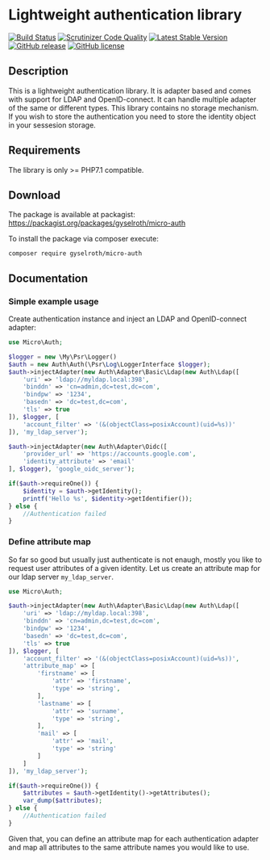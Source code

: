 # Lightweight authentication library

[![Build Status](https://travis-ci.org/gyselroth/micro-auth.svg?branch=master)](https://travis-ci.org/gyselroth/micro-auth)
[![Scrutinizer Code Quality](https://scrutinizer-ci.com/g/gyselroth/micro-auth/badges/quality-score.png?b=master)](https://scrutinizer-ci.com/g/gyselroth/micro-auth/?branch=master)
[![Latest Stable Version](https://img.shields.io/packagist/v/gyselroth/micro-auth.svg)](https://packagist.org/packages/gyselroth/micro-auth)
[![GitHub release](https://img.shields.io/github/release/gyselroth/micro-auth.svg)](https://github.com/gyselroth/micro-auth/releases)
[![GitHub license](https://img.shields.io/badge/license-MIT-blue.svg)](https://raw.githubusercontent.com/gyselroth/micro-auth/master/LICENSE)

## Description
This is a lightweight authentication library. It is adapter based and comes with support for LDAP and OpenID-connect. 
It can handle multiple adapter of the same or different types. 
This library contains no storage mechanism. If you wish to store the authentication you need to store the identity object in your sessesion storage.

## Requirements
The library is only >= PHP7.1 compatible.

## Download
The package is available at packagist: https://packagist.org/packages/gyselroth/micro-auth

To install the package via composer execute:
```
composer require gyselroth/micro-auth
```

## Documentation

### Simple example usage

Create authentication instance and inject an LDAP and OpenID-connect adapter:

```php
use Micro\Auth;

$logger = new \My\Psr\Logger()
$auth = new Auth\Auth(\Psr\Log\LoggerInterface $logger);
$auth->injectAdapter(new Auth\Adapter\Basic\Ldap(new Auth\Ldap([
    'uri' => 'ldap://myldap.local:398',
    'binddn' => 'cn=admin,dc=test,dc=com',
    'bindpw' => '1234',
    'basedn' => 'dc=test,dc=com',
    'tls' => true
]), $logger, [
    'account_filter' => '(&(objectClass=posixAccount)(uid=%s))'
]), 'my_ldap_server');

$auth->injectAdapter(new Auth\Adapter\Oidc([
    'provider_url' => 'https://accounts.google.com',
    'identity_attribute' => 'email'
], $logger), 'google_oidc_server');

if($auth->requireOne()) {
    $identity = $auth->getIdentity();
    printf('Hello %s', $identity->getIdentifier());
} else {
    //Authentication failed
}
```

### Define attribute map

So far so good but usually just authenticate is not enaugh, mostly you like to request user attributes of a given identity.
Let us create an attribute map for our ldap server `my_ldap_server`.

```php
use Micro\Auth;

$auth->injectAdapter(new Auth\Adapter\Basic\Ldap(new Auth\Ldap([
    'uri' => 'ldap://myldap.local:398',
    'binddn' => 'cn=admin,dc=test,dc=com',
    'bindpw' => '1234',
    'basedn' => 'dc=test,dc=com',
    'tls' => true
]), $logger, [
    'account_filter' => '(&(objectClass=posixAccount)(uid=%s))',
    'attribute_map' => [
        'firstname' => [
            'attr' => 'firstname',
            'type' => 'string',
        ],
        'lastname' => [
            'attr' => 'surname',
            'type' => 'string',
        ],
        'mail' => [
            'attr' => 'mail',
            'type' => 'string'
        ]
    ]
]), 'my_ldap_server');

if($auth->requireOne()) {
    $attributes = $auth->getIdentity()->getAttributes();
    var_dump($attributes);
} else {
    //Authentication failed
}
```

Given that, you can define an attribute map for each authentication adapter and map all attributes to the same attribute names you would like to use.
#
#
#
#